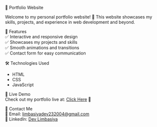 🌟 Portfolio Website  

Welcome to my personal portfolio website! 🚀 This website showcases my skills, projects, and experience in web development and beyond.  

📌 Features  
✅ Interactive and responsive design  
✅ Showcases my projects and skills  
✅ Smooth animations and transitions  
✅ Contact form for easy communication  

🛠️ Technologies Used  
- HTML  
- CSS  
- JavaScript  

🎯 Live Demo  
Check out my portfolio live at: [Click Here](https://devlimbasiyaportfolio.web.app) 🚀  

📨 Contact Me  
📧 Email: [limbasiyadev232004@gmail.com](mailto:limbasiyadev232004@gmail.com)  
💼 LinkedIn: [Dev Limbasiya](https://www.linkedin.com/in/devlimbasiya/)  
